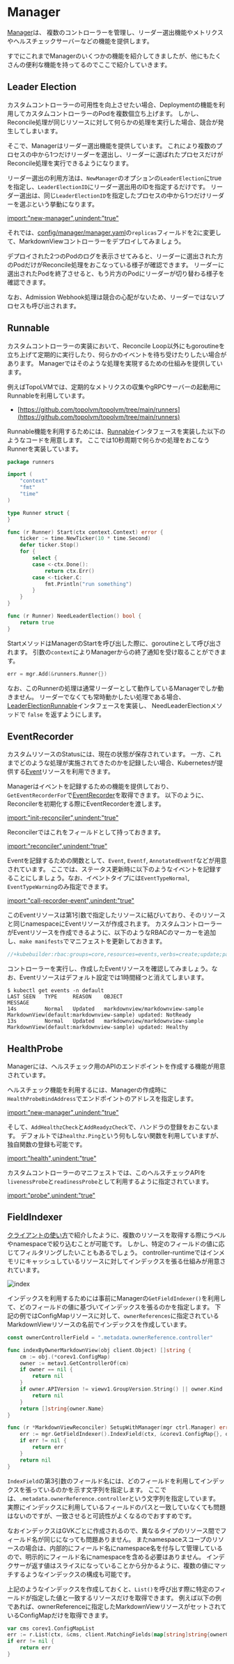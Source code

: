 # Manager

[Manager](https://pkg.go.dev/sigs.k8s.io/controller-runtime/pkg/manager?tab=doc#Manager)は、
複数のコントローラーを管理し、リーダー選出機能やメトリクスやヘルスチェックサーバーなどの機能を提供します。

すでにこれまでManagerのいくつかの機能を紹介してきましたが、他にもたくさんの便利な機能を持ってるのでここで紹介していきます。

## Leader Election

カスタムコントローラーの可用性を向上させたい場合、Deploymentの機能を利用してカスタムコントローラーのPodを複数個立ち上げます。
しかし、Reconcile処理が同じリソースに対して何らかの処理を実行した場合、競合が発生してしまいます。

そこで、Managerはリーダー選出機能を提供しています。
これにより複数のプロセスの中から1つだけリーダーを選出し、リーダーに選ばれたプロセスだけがReconcile処理を実行できるようになります。

リーダー選出の利用方法は、`NewManager`のオプションの`LeaderElection`にtrueを指定し、`LeaderElectionID`にリーダー選出用のIDを指定するだけです。
リーダー選出は、同じ`LeaderElectionID`を指定したプロセスの中から1つだけリーダーを選ぶという挙動になります。

[import:"new-manager",unindent:"true"](../../codes/50_completed/main.go)

それでは、[config/manager/manager.yaml](../../codes/50_completed/config/manager/manager.yaml)の`replicas`フィールドを2に変更して、MarkdownViewコントローラーをデプロイしてみましょう。

デプロイされた2つのPodのログを表示させてみると、リーダーに選出された方のPodだけがReconcile処理をおこなっている様子が確認できます。
リーダーに選出されたPodを終了させると、もう片方のPodにリーダーが切り替わる様子を確認できます。

なお、Admission Webhook処理は競合の心配がないため、リーダーではないプロセスも呼び出されます。

## Runnable

カスタムコントローラーの実装において、Reconcile Loop以外にもgoroutineを立ち上げて定期的に実行したり、何らかのイベントを待ち受けたりしたい場合があります。
Managerではそのような処理を実現するための仕組みを提供しています。

例えばTopoLVMでは、定期的なメトリクスの収集やgRPCサーバーの起動用にRunnableを利用しています。

- [https://github.com/topolvm/topolvm/tree/main/runners](https://github.com/topolvm/topolvm/tree/main/runners)

Runnable機能を利用するためには、[Runnable](https://pkg.go.dev/sigs.k8s.io/controller-runtime/pkg/manager?tab=doc#Runnable)インタフェースを実装した以下のようなコードを用意します。
ここでは10秒周期で何らかの処理をおこなうRunnerを実装しています。

```go
package runners

import (
    "context"
    "fmt"
    "time"
)

type Runner struct {
}

func (r Runner) Start(ctx context.Context) error {
    ticker := time.NewTicker(10 * time.Second)
    defer ticker.Stop()
    for {
        select {
        case <-ctx.Done():
            return ctx.Err()
        case <-ticker.C:
            fmt.Println("run something")
        }
    }
}

func (r Runner) NeedLeaderElection() bool {
    return true
}
```

StartメソッドはManagerのStartを呼び出した際に、goroutineとして呼び出されます。
引数の`context`によりManagerからの終了通知を受け取ることができます。

```go
err = mgr.Add(&runners.Runner{})
```

なお、このRunnerの処理は通常リーダーとして動作しているManagerでしか動きません。
リーダーでなくても常時動かしたい処理である場合、[LeaderElectionRunnable](https://pkg.go.dev/sigs.k8s.io/controller-runtime/pkg/manager?tab=doc#LeaderElectionRunnable)インタフェースを実装し、
NeedLeaderElectionメソッドで `false` を返すようにします。

## EventRecorder

カスタムリソースのStatusには、現在の状態が保存されています。
一方、これまでどのような処理が実施されてきたのかを記録したい場合、Kubernetesが提供する[Event](https://pkg.go.dev/k8s.io/api/core/v1?tab=doc#Event)リソースを利用できます。

Managerはイベントを記録するための機能を提供しており、`GetEventRecorderFor`で[EventRecorder](https://pkg.go.dev/k8s.io/client-go/tools/record?tab=doc#EventRecorder)を取得できます。
以下のように、Reconcilerを初期化する際にEventRecorderを渡します。

[import:"init-reconciler",unindent:"true"](../../codes/50_completed/main.go)

Reconcilerではこれをフィールドとして持っておきます。

[import:"reconciler",unindent:"true"](../../codes/50_completed/controllers/markdownview_controller.go)

Eventを記録するための関数として、`Event`, `Eventf`, `AnnotatedEventf`などが用意されています。
ここでは、ステータス更新時に以下のようなイベントを記録することにしましょう。なお、イベントタイプには`EventTypeNormal`, `EventTypeWarning`のみ指定できます。

[import:"call-recorder-event",unindent:"true"](../../codes/50_completed/controllers/markdownview_controller.go)

このEventリソースは第1引数で指定したリソースに結びいており、そのリソースと同じnamespaceにEventリソースが作成されます。
カスタムコントローラーがEventリソースを作成できるように、以下のようなRBACのマーカーを追加し、`make manifests`でマニフェストを更新しておきます。

```go
//+kubebuilder:rbac:groups=core,resources=events,verbs=create;update;patch
```

コントローラーを実行し、作成したEventリソースを確認してみましょう。なお、Eventリソースはデフォルト設定では1時間経つと消えてしまいます。

```
$ kubectl get events -n default
LAST SEEN   TYPE     REASON    OBJECT                             MESSAGE
14s         Normal   Updated   markdownview/markdownview-sample   MarkdownView(default:markdownview-sample) updated: NotReady
13s         Normal   Updated   markdownview/markdownview-sample   MarkdownView(default:markdownview-sample) updated: Healthy
```

## HealthProbe

Managerには、ヘルスチェック用のAPIのエンドポイントを作成する機能が用意されています。

ヘルスチェック機能を利用するには、Managerの作成時に`HealthProbeBindAddress`でエンドポイントのアドレスを指定します。

[import:"new-manager",unindent:"true"](../../codes/50_completed/main.go)

そして、`AddHealthzCheck`と`AddReadyzCheck`で、ハンドラの登録をおこないます。
デフォルトでは`healthz.Ping`という何もしない関数を利用していますが、独自関数の登録も可能です。

[import:"health",unindent:"true"](../../codes/50_completed/main.go)

カスタムコントローラーのマニフェストでは、このヘルスチェックAPIを`livenessProbe`と`readinessProbe`として利用するように指定されています。

[import:"probe",unindent:"true"](../../codes/50_completed/config/manager/manager.yaml)

## FieldIndexer

[クライアントの使い方](./client.md)で紹介したように、複数のリソースを取得する際にラベルやnamespaceで絞り込むことが可能です。
しかし、特定のフィールドの値に応じてフィルタリングしたいこともあるでしょう。
controller-runtimeではインメモリにキャッシュしているリソースに対してインデックスを張る仕組みが用意されています。

![index](./img/index.png)

インデックスを利用するためには事前にManagerの`GetFieldIndexer()`を利用して、どのフィールドの値に基づいてインデックスを張るのかを指定します。
下記の例ではConfigMapリソースに対して、`ownerReferences`に指定されているMarkdownViewリソースの名前でインデックスを作成しています。

```go
const ownerControllerField = ".metadata.ownerReference.controller"

func indexByOwnerMarkdownView(obj client.Object) []string {
    cm := obj.(*corev1.ConfigMap)
    owner := metav1.GetControllerOf(cm)
    if owner == nil {
        return nil
    }
    if owner.APIVersion != viewv1.GroupVersion.String() || owner.Kind != "MarkdownView" {
        return nil
    }
    return []string{owner.Name}
}

func (r *MarkdownViewReconciler) SetupWithManager(mgr ctrl.Manager) error {
    err := mgr.GetFieldIndexer().IndexField(ctx, &corev1.ConfigMap{}, ownerControllerField, indexByOwnerMarkdownView)
    if err != nil {
        return err
    }
    return nil
}
```

`IndexField`の第3引数のフィールド名には、どのフィールドを利用してインデックスを張っているのかを示す文字列を指定します。
ここでは、`.metadata.ownerReference.controller`という文字列を指定しています。
実際にインデックスに利用しているフィールドのパスと一致していなくても問題はないのですが、一致させると可読性がよくなるのでおすすめです。

なおインデックスはGVKごとに作成されるので、異なるタイプのリソース間でフィールド名が同じになっても問題ありません。
またnamespaceスコープのリソースの場合は、内部的にフィールド名にnamespace名を付与して管理しているので、明示的にフィールド名にnamespaceを含める必要はありません。
インデクサーが返す値はスライスになっていることから分かるように、複数の値にマッチするようなインデックスの構成も可能です。

上記のようなインデックスを作成しておくと、`List()`を呼び出す際に特定のフィールドが指定した値と一致するリソースだけを取得できます。
例えば以下の例であれば、ownerReferenceに指定したMarkdownViewリソースがセットされているConfigMapだけを取得できます。

```go
var cms corev1.ConfigMapList
err := r.List(ctx, &cms, client.MatchingFields(map[string]string{ownerControllerField: mdView.Name}))
if err != nil {
    return err
}
```


